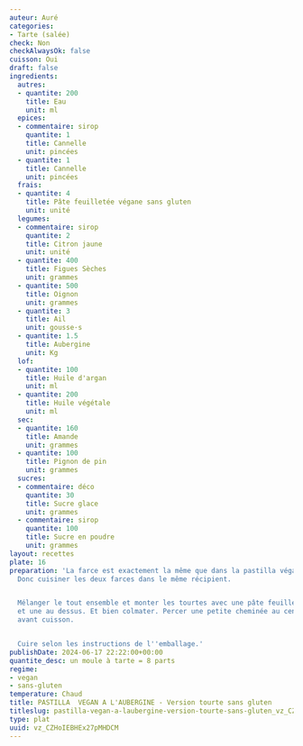 ```yaml
---
auteur: Auré
categories:
- Tarte (salée)
check: Non
checkAlwaysOk: false
cuisson: Oui
draft: false
ingredients:
  autres:
  - quantite: 200
    title: Eau
    unit: ml
  epices:
  - commentaire: sirop
    quantite: 1
    title: Cannelle
    unit: pincées
  - quantite: 1
    title: Cannelle
    unit: pincées
  frais:
  - quantite: 4
    title: Pâte feuilletée végane sans gluten
    unit: unité
  legumes:
  - commentaire: sirop
    quantite: 2
    title: Citron jaune
    unit: unité
  - quantite: 400
    title: Figues Sèches
    unit: grammes
  - quantite: 500
    title: Oignon
    unit: grammes
  - quantite: 3
    title: Ail
    unit: gousse·s
  - quantite: 1.5
    title: Aubergine
    unit: Kg
  lof:
  - quantite: 100
    title: Huile d'argan
    unit: ml
  - quantite: 200
    title: Huile végétale
    unit: ml
  sec:
  - quantite: 160
    title: Amande
    unit: grammes
  - quantite: 100
    title: Pignon de pin
    unit: grammes
  sucres:
  - commentaire: déco
    quantite: 30
    title: Sucre glace
    unit: grammes
  - commentaire: sirop
    quantite: 100
    title: Sucre en poudre
    unit: grammes
layout: recettes
plate: 16
preparation: 'La farce est exactement la même que dans la pastilla végane à l''aubergine.
  Donc cuisiner les deux farces dans le même récipient.


  Mélanger le tout ensemble et monter les tourtes avec une pâte feuilletée en dessous
  et une au dessus. Et bien colmater. Percer une petite cheminée au centre de la tourte
  avant cuisson.


  Cuire selon les instructions de l''emballage.'
publishDate: 2024-06-17 22:22:00+00:00
quantite_desc: un moule à tarte = 8 parts
regime:
- vegan
- sans-gluten
temperature: Chaud
title: PASTILLA  VEGAN A L'AUBERGINE - Version tourte sans gluten
titleslug: pastilla-vegan-a-laubergine-version-tourte-sans-gluten_vz_CZHoIEBHEx27pMHDCM
type: plat
uuid: vz_CZHoIEBHEx27pMHDCM
---
```

